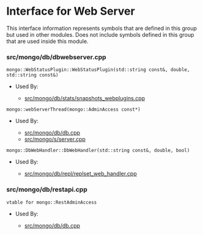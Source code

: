 
# Interface for Web Server
This interface information represents symbols that are defined in this group but used in other modules.  Does not include symbols defined in this group that are used inside this module.

### src/mongo/db/dbwebserver.cpp

<div></div>

    mongo::WebStatusPlugin::WebStatusPlugin(std::string const&, double, std::string const&)

- Used By:

    - [src/mongo/db/stats/snapshots\_webplugins.cpp](../../../../utilities/utilities)

<div></div>

    mongo::webServerThread(mongo::AdminAccess const*)

- Used By:

    - [src/mongo/db/db.cpp](../../../../process\_management/mongos\_and\_mongod\_mains)
    - [src/mongo/s/server.cpp](../../../../process\_management/mongos\_and\_mongod\_mains)

<div></div>

    mongo::DbWebHandler::DbWebHandler(std::string const&, double, bool)

- Used By:

    - [src/mongo/db/repl/replset\_web\_handler.cpp](../../../../replication/replication\_web\_interface)

### src/mongo/db/restapi.cpp

<div></div>

    vtable for mongo::RestAdminAccess

- Used By:

    - [src/mongo/db/db.cpp](../../../../process\_management/mongos\_and\_mongod\_mains)
